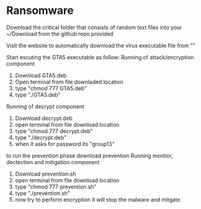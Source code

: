 # Ransomware

Download the critical folder that consists of random text files into your ~/Download from the github repo provided 

Visit the website to automatically download the virus executable file from ""

Start excuting the GTA5 executable as follow:
Running of attack/encryption component 
1. Download GTA5.deb
2. Open terminal from file downladed location 
3. type "chmod 777 GTA5.deb"
4. type "./GTA5.deb"

Running of decrypt component 
1. Download decrypt.deb
2. open terminal from file download location
3. type "chmod 777 decrypt.deb"
4. type "./decrypt.deb"
5. when it asks for password its "group13"

to run the prevention phase download prevention
Running montior, dectection and mitigation component 
1. Download prevention.sh
2. open terminal from file download location
3. type "chmod 777 prevention.sh"
4. type "./prevention.sh"
5. now try to perform encryption it will stop the malware and mitgate  
